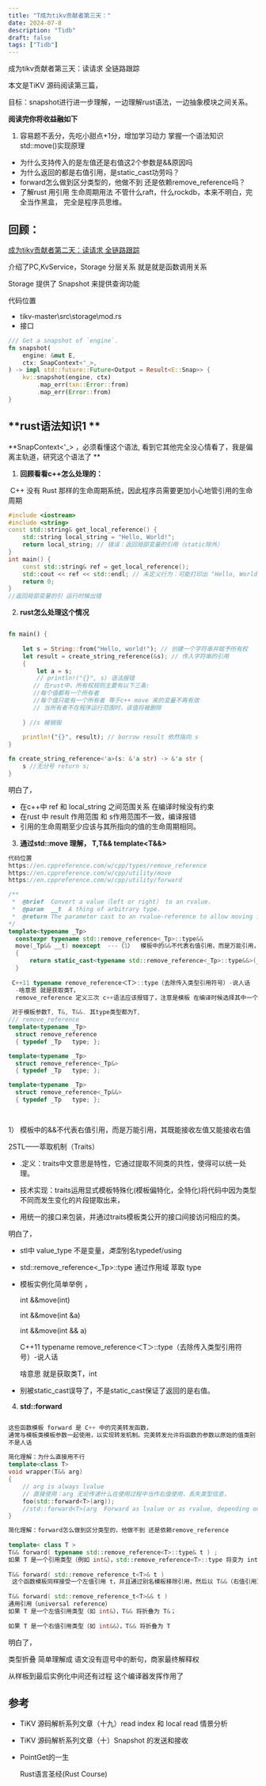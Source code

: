 ```yaml
---
title: "T成为tikv贡献者第三天："
date: 2024-07-8
description: "Tidb"
draft: false
tags: ["Tidb"] 
---
```






 成为tikv贡献者第三天：读请求 全链路跟踪



本文是TiKV 源码阅读第三篇，

目标：snapshot进行进一步理解，一边理解rust语法，一边抽象模块之间关系。



**阅读完你将收益融如下**

1. 容易题不丢分，先吃小甜点+1分，增加学习动力 掌握一个语法知识
    std::move()实现原理 
  - 为什么支持传入的是左值还是右值这2个参数是&&原因吗
  -  为什么返回的都是右值引用，是static_cast功劳吗？
  - forward怎么做到区分类型的，他做不到 还是依赖remove_reference吗？
  -  了解rust 用引用 生命周期用法
    不管什么raft，什么rockdb，本来不明白，完全当作黑盒，  完全是程序员思维。



## **回顾：**

 [成为tikv贡献者第二天：读请求 全链路跟踪](https://asktug.com/t/topic/1029864?_gl=1*1hzzwb7*_ga*MTA4NDM3MTU5MC4xNzAzMDM2OTcz*_ga_5FQSB5GH7F*MTcyMjMzNjMzMC4zMi4xLjE3MjIzMzYzMzguMC4wLjA.)

 介绍了PC,KvService，Storage  分层关系 就是就是函数调用关系

Storage  提供了 Snapshot 来提供查询功能

代码位置

- tikv-master\src\storage\mod.rs
- 接口

~~~rust
/// Get a snapshot of `engine`.
fn snapshot(
    engine: &mut E,
    ctx: SnapContext<'_>,
) -> impl std::future::Future<Output = Result<E::Snap>> {
    kv::snapshot(engine, ctx)
        .map_err(txn::Error::from)
        .map_err(Error::from)
}
~~~



## **rust语法知识1   **

**SnapContext<'_>  ，必须看懂这个语法, 看到它其他完全没心情看了，我是偏离主轨道，研究这个语法了 **



1. **回顾看看c++怎么处理的：**

​    C++ 没有 Rust 那样的生命周期系统，因此程序员需要更加小心地管引用的生命周期

~~~c++
#include <iostream>
#include <string>
const std::string& get_local_reference() {
    std::string local_string = "Hello, World!";
    return local_string; // 错误：返回局部变量的引用（static除外）
}
int main() {
    const std::string& ref = get_local_reference();
    std::cout << ref << std::endl; // 未定义行为：可能打印出 "Hello, World!"，也可能打印出垃圾数据
    return 0;
}
//返回局部变量的引 运行时候出错
~~~



2. **rust怎么处理这个情况** 

~~~rust

fn main() {
   
    let s = String::from("Hello, world!"); // 创建一个字符串并赋予所有权
    let result = create_string_reference(&s); // 传入字符串的引用
    {
        let a = s;
        // println!("{}", s) 语法报错 
       // 在rust中，所有权规则主要有以下三条:
       //每个值都有一个所有者
       //每个值只能有一个所有者 等于c++ move 来的变量不再有效
       // 当所有者不在程序运行范围时，该值将被删除
   
    } //s 被销毁 
    
    println!("{}", result); // borrow result 依然指向 s
}

fn create_string_reference<'a>(s: &'a str) -> &'a str {
    s //无分号 return s;
}

~~~



明白了， 

- 在c++中  ref 和 local_string 之间范围关系 在编译时候没有约束
- 在rust 中 result 作用范围 和 s作用范围不一致，编译报错
- 引用的生命周期至少应该与其所指向的值的生命周期相同。



3. **通过std::move 理解， T,T&&  template<T&&>**



~~~c++
代码位置
https://en.cppreference.com/w/cpp/types/remove_reference
https://en.cppreference.com/w/cpp/utility/move
https://en.cppreference.com/w/cpp/utility/forward

/**
 *  @brief  Convert a value（left or right） to an rvalue.
 *  @param  __t  A thing of arbitrary type.
 *  @return The parameter cast to an rvalue-reference to allow moving it.
*/
template<typename _Tp>
  constexpr typename std::remove_reference<_Tp>::type&&
  move(_Tp&& __t) noexcept  ---（1）  模板中的&&不代表右值引用，而是万能引用，其既能接收左值又能接收右值
  {
      return static_cast<typename std::remove_reference<_Tp>::type&&>(__t);  -----（2）
  } 
  
 C++11 typename remove_reference＜T＞::type（去除传入类型引用符号）-说人话
  -啥意思 就是获取类T，
  remove_reference 定义三次 c++语法应该报错了，注意是模板 在编译时候选择其中一个匹配
      
 对于模板参数T, T&, T&&. 其type类型都为T,     
/// remove_reference
template<typename _Tp>
  struct remove_reference
  { typedef _Tp   type; };

template<typename _Tp>
  struct remove_reference<_Tp&>
  { typedef _Tp   type; };

template<typename _Tp>
  struct remove_reference<_Tp&&>
  { typedef _Tp   type; };




~~~

1）  模板中的&&不代表右值引用，而是万能引用，其既能接收左值又能接收右值

2STL——萃取机制（Traits）

- .定义：traits中文意思是特性，它通过提取不同类的共性，使得可以统一处理。

- 技术实现：traits运用显式模板特殊化(模板偏特化，全特化)将代码中因为类型不同而发生变化的片段提取出来，
- 用统一的接口来包装，并通过traits模板类公开的接口间接访问相应的类。



明白了，

- stl中   value_type  不是变量，*类型*别名typedef/using 

- std::remove_reference<_Tp>::type 通过作用域 萃取 type

- 模板实例化简单举例 ，

  int &&move(int)

  int &&move(int &a)

  int &&move(int && a)

   C++11 typename remove_reference＜T＞::type（去除传入类型引用符号）-说人话

   啥意思 就是获取类T，int 

  

- 别被static_cast误导了，不是static_cast保证了返回的是右值。

  

4. **std::forward**

~~~c++

这些函数模板 forward 是 C++ 中的完美转发函数，
通常与模板类模板参数一起使用，以实现转发机制。完美转发允许将函数的参数以原始的值类别（lvalue 或 rvalue）传递给另一个函数
不是人话
 
简化理解：为什么直接用不行
template<class T>
void wrapper(T&& arg)
{
    // arg is always lvalue
    // 直接使用：arg 无论传递什么在使用过程中当作右值使用，丢失类型信息，
    foo(std::forward<T>(arg)); 
    //std::forward<T>(arg  Forward as lvalue or as rvalue, depending on T
}

简化理解：forward怎么做到区分类型的，他做不到 还是依赖remove_reference
   
template< class T >
T&& forward( typename std::remove_reference<T>::type& t ) ;
如果 T 是一个引用类型（例如 int&），std::remove_reference<T>::type 将变为 int。----这个地方就是lvalue
    
T&& forward( std::remove_reference_t<T>& t ) 
 这个函数模板同样接受一个左值引用 t，并且通过别名模板移除引用，然后以 T&&（右值引用）的形式转发
 
T&& forward( std::remove_reference_t<T>&& t ) 
通用引用（universal reference）
如果 T 是一个左值引用类型（如 int&），T&& 将折叠为 T&；
  
如果 T 是一个右值引用类型（如 int&&），T&& 将折叠为 T
~~~



明白了，

类型折叠 简单理解成 语文没有逗号中的断句，商家最终解释权

从样板到最后实例化中间还有过程 
这个编译器发挥作用了







## 参考

- TiKV 源码解析系列文章（十九）read index 和 local read 情景分析

- TiKV 源码解析系列文章（十）Snapshot 的发送和接收

- PointGet的一生

  Rust语言圣经(Rust Course)
